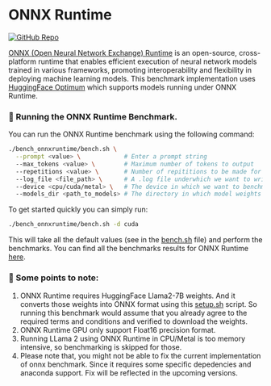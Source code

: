 # ONNX Runtime

[![GitHub Repo](https://img.shields.io/badge/github-%23121011.svg?style=for-the-badge&logo=github&logoColor=white)](https://github.com/ggerganov/llama.cpp) &nbsp;


[ONNX (Open Neural Network Exchange) Runtime](https://github.com/microsoft/onnxruntime) is an open-source, cross-platform runtime that enables efficient execution of neural network models trained in various frameworks, promoting interoperability and flexibility in deploying machine learning models. This benchmark implementation uses [HuggingFace Optimum](https://github.com/huggingface/optimum) which supports models running under ONNX Runtime.

### 🚀 Running the ONNX Runtime Benchmark.

You can run the ONNX Runtime  benchmark using the following command:

```bash
./bench_onnxruntime/bench.sh \
  --prompt <value> \            # Enter a prompt string
  --max_tokens <value> \        # Maximum number of tokens to output
  --repetitions <value> \       # Number of repititions to be made for the prompt.
  --log_file <file_path> \      # A .log file underwhich we want to write the results.
  --device <cpu/cuda/metal> \   # The device in which we want to benchmark.
  --models_dir <path_to_models> # The directory in which model weights are present
```

To get started quickly you can simply run:

```bash
./bench_onnxruntime/bench.sh -d cuda
```
This will take all the default values (see in the [bench.sh](/bench_onnxruntime/bench.sh) file) and perform the benchmarks. You can find all the benchmarks results for ONNX Runtime [here](/docs/llama2.md).


### 👀 Some points to note:

1. ONNX Runtime requires HuggingFace Llama2-7B weights. And it converts those weights into ONNX format using this [setup.sh](/bench_onnxruntime/setup.sh) script. So running this benchmark would assume that you already agree to the required terms and conditions and verified to download the weights.
2. ONNX Runtime GPU only support Float16 precision format.
3. Running LLama 2 using ONNX Runtime in CPU/Metal is too memory intensive, so benchmarking is skipped for those.
4. Please note that, you might not be able to fix the current implementation of onnx benchmark. Since it requires some specific depedencies and anaconda support. Fix will be reflected in the upcoming versions.
